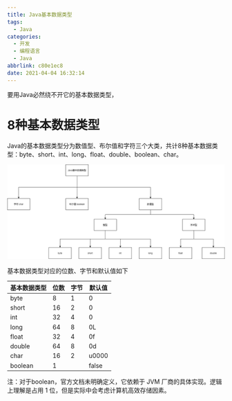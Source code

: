 ```yaml
---
title: Java基本数据类型
tags:
  - Java
categories:
  - 开发
  - 编程语言
  - Java
abbrlink: c80e1ec8
date: 2021-04-04 16:32:14
---
```


要用Java必然绕不开它的基本数据类型，



<!-- more -->



# 8种基本数据类型

Java的基本数据类型分为数值型、布尔值和字符三个大类，共计8种基本数据类型：byte、short、int、long、float、double、boolean、char。

![Java的8种基本数据类型](/images/Java的8种基本数据类型.png)


基本数据类型对应的位数、字节和默认值如下

| 基本数据类型 | 位数 | 字节 | 默认值 |
| ------------ | ---- | ---- | ------ |
| byte         | 8    | 1    | 0      |
| short        | 16   | 2    | 0      |
| int          | 32   | 4    | 0      |
| long         | 64   | 8    | 0L     |
| float        | 32   | 4    | 0f     |
| double       | 64   | 8    | 0d     |
| char         | 16   | 2    | u0000  |
| boolean      | 1    |      | false  |

注：对于boolean，官方文档未明确定义，它依赖于 JVM 厂商的具体实现。逻辑上理解是占用 1 位，但是实际中会考虑计算机高效存储因素。